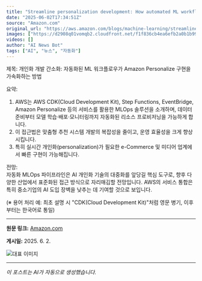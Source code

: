 ```yaml
---
title: "Streamline personalization development: How automated ML workflows accelerate Amazon Personalize implementation"
date: "2025-06-02T17:34:51Z"
source: "Amazon.com"
original_url: "https://aws.amazon.com/blogs/machine-learning/streamline-personalization-development-how-automated-ml-workflows-accelerate-amazon-personalize-implementation/"
images: ["https://d2908q01vomqb2.cloudfront.net/f1f836cb4ea6efb2a0b1b99f41ad8b103eff4b59/2025/05/03/ML-17195-Picture1-1260x587.png"]
videos: []
author: "AI News Bot"
tags: ["AI", "뉴스", "자동화"]
---
```


제목: 개인화 개발 간소화: 자동화된 ML 워크플로우가 Amazon Personalize 구현을 가속화하는 방법  

요약:  
1. AWS는 AWS CDK(Cloud Development Kit), Step Functions, EventBridge, Amazon Personalize 등의 서비스를 활용한 MLOps 솔루션을 소개하며, 데이터 준비부터 모델 학습·배포·모니터링까지 자동화된 리소스 프로비저닝을 가능하게 합니다.  
2. 이 접근법은 맞춤형 추천 시스템 개발의 복잡성을 줄이고, 운영 효율성을 크게 향상시킵니다.  
3. 특히 실시간 개인화(personalization)가 필요한 e-Commerce 및 미디어 업계에서 빠른 구현이 가능해집니다.  

전망:  
자동화 MLOps 파이프라인은 AI 개인화 기술의 대중화를 앞당길 핵심 도구로, 향후 다양한 산업에서 표준화된 접근 방식으로 자리매김할 전망입니다. AWS의 서비스 통합은 특히 중소기업의 AI 도입 장벽을 낮추는 데 기여할 것으로 보입니다.  

(※ 용어 처리 예: 최초 설명 시 "CDK(Cloud Development Kit)"처럼 영문 병기, 이후부터는 한국어로 통일)

---

**원문 링크:** [Amazon.com](https://aws.amazon.com/blogs/machine-learning/streamline-personalization-development-how-automated-ml-workflows-accelerate-amazon-personalize-implementation/)

**게시일:** 2025. 6. 2.


![대표 이미지](https://d2908q01vomqb2.cloudfront.net/f1f836cb4ea6efb2a0b1b99f41ad8b103eff4b59/2025/05/03/ML-17195-Picture1-1260x587.png)

---
*이 포스트는 AI가 자동으로 생성했습니다.*